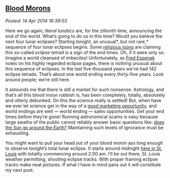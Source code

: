 
[Blood
Morons](http://bakerjd99.wordpress.com/2014/04/14/blood-morons/)
-----------------------------------------------------------------------

*Posted: 14 Apr 2014 16:39:03*

Here we go again; *literal lunatics* are, for the zillionth time,
announcing the end of the world. What’s going to do us in this time?
Would you believe the next four lunar eclipses? Starting tonight, an
unusual*, but not rare,* sequence of four lunar eclipses begins. Some
[religious
loons](http://www.nydailynews.com/news/national/televangelist-claims-blood-moons-sign-world-shaking-event-article-1.1754601)
are claiming this so-called *eclipse tetrad* is a sign of the end times.
Oh, if it were only so. Imagine a world cleansed of imbeciles!
Unfortunately, as [Fred
Espenak](http://eclipse.gsfc.nasa.gov/OH/OH2014.html#tetrads) notes on
his highly regarded eclipse pages, there is nothing unusual about this
sequence of eclipses. In the last five thousand years we’ve had 142
eclipse tetrads. That’s about one world ending every thirty-five years.
Look around people; we’re still here.

It astounds me that there is still a market for such nonsense.
Astrology, and that’s all this blood moon rubbish is, has been
completely, totally, absolutely and utterly debunked. On this the
science really is settled! But, when have we ever let science get in the
way of a [good marketing opportunity](http://fourbloodmoons.net/), and
world endings are well — world ending — sales opportunities. Get your
end times before they’re gone! Running astronomical scams is easy
because large swaths of the public cannot reliably answer basic
questions like: [does the Sun go around the
Earth?](http://www.npr.org/blogs/thetwo-way/2014/02/14/277058739/1-in-4-americans-think-the-sun-goes-around-the-earth-survey-says)
Maintaining such levels of ignorance must be exhausting.

You might want to pull your head out of your blood moron ass long enough
to observe tonight’s total lunar eclipse. It starts around midnight
[here in St.
Louis](http://blog.realtimestl.com/2014/04/when-and-how-to-watch-the-lunar-eclipse-in-st-louis/)
with totality commencing around 2:00 am. I’ll be out there, St. Louis
weather permitting, shooting eclipse tracks. With proper framing eclipse
tracks make neat pictures. If what I have in mind pans out it will
constitute my next post.
